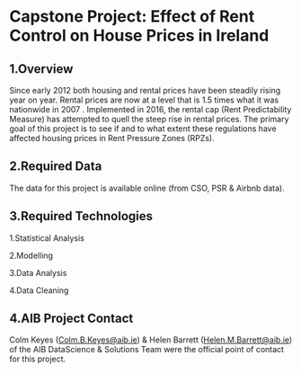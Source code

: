 # Capstone Project: Effect of Rent Control on House Prices in Ireland

## **1.Overview**
Since early 2012 both housing and rental prices have been steadily rising year on year. Rental prices are now at a level that is 1.5 times what it was nationwide in 2007 . Implemented in 2016, the rental cap (Rent Predictability Measure) has attempted to quell the steep rise in rental prices. The primary goal of this project is to see if and to what extent these regulations have affected housing prices in Rent Pressure Zones (RPZs). 

## **2.Required Data**
The data for this project is available online (from CSO, PSR & Airbnb data).

## **3.Required Technologies**
 1.Statistical Analysis 
 
 2.Modelling
 
 3.Data Analysis
 
 4.Data Cleaning
 
## **4.AIB Project Contact**
 Colm Keyes (Colm.B.Keyes@aib.ie) & Helen Barrett (Helen.M.Barrett@aib.ie) of the AIB DataScience & Solutions Team were the official point   of contact for this project.
